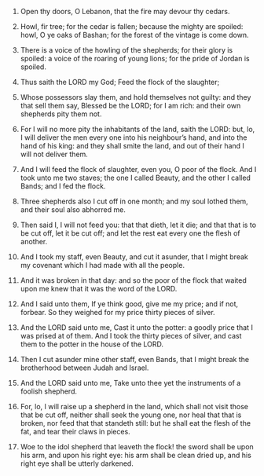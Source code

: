 1. Open thy doors, O Lebanon, that the fire may devour thy cedars.

2. Howl, fir tree; for the cedar is fallen; because the mighty are
spoiled: howl, O ye oaks of Bashan; for the forest of the vintage is
come down.

3. There is a voice of the howling of the shepherds; for their glory
is spoiled: a voice of the roaring of young lions; for the pride of
Jordan is spoiled.

4. Thus saith the LORD my God; Feed the flock of the slaughter;

5. Whose possessors slay them, and hold themselves not guilty: and they
that sell them say, Blessed be the LORD; for I am rich: and their own
shepherds pity them not.

6. For I will no more pity the inhabitants of the land, saith the
LORD: but, lo, I will deliver the men every one into his neighbour’s
hand, and into the hand of his king: and they shall smite the land,
and out of their hand I will not deliver them.

7. And I will feed the flock of slaughter, even you, O poor of the
flock. And I took unto me two staves; the one I called Beauty, and the
other I called Bands; and I fed the flock.

8. Three shepherds also I cut off in one month; and my soul lothed
them, and their soul also abhorred me.

9. Then said I, I will not feed you: that that dieth, let it die;
and that that is to be cut off, let it be cut off; and let the rest
eat every one the flesh of another.

10. And I took my staff, even Beauty, and cut it asunder, that I
might break my covenant which I had made with all the people.

11. And it was broken in that day: and so the poor of the flock that
waited upon me knew that it was the word of the LORD.

12. And I said unto them, If ye think good, give me my price; and if
not, forbear. So they weighed for my price thirty pieces of silver.

13. And the LORD said unto me, Cast it unto the potter: a goodly
price that I was prised at of them. And I took the thirty pieces of
silver, and cast them to the potter in the house of the LORD.

14. Then I cut asunder mine other staff, even Bands, that I might
break the brotherhood between Judah and Israel.

15. And the LORD said unto me, Take unto thee yet the instruments of
a foolish shepherd.

16. For, lo, I will raise up a shepherd in the land, which shall not
visit those that be cut off, neither shall seek the young one, nor
heal that that is broken, nor feed that that standeth still: but he
shall eat the flesh of the fat, and tear their claws in pieces.

17. Woe to the idol shepherd that leaveth the flock! the sword shall
be upon his arm, and upon his right eye: his arm shall be clean dried
up, and his right eye shall be utterly darkened.